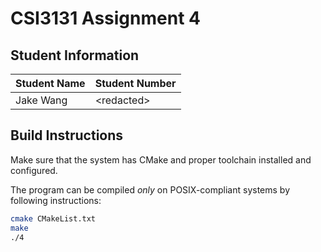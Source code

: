 # CSI3131 Assignment 4

## Student Information

| Student Name | Student Number   |
|--------------|------------------|
| Jake Wang    | &lt;redacted&gt; |

## Build Instructions
Make sure that the system has CMake and proper toolchain installed and configured.

The program can be compiled *only* on POSIX-compliant systems by following instructions:

```bash
cmake CMakeList.txt
make
./4
```
